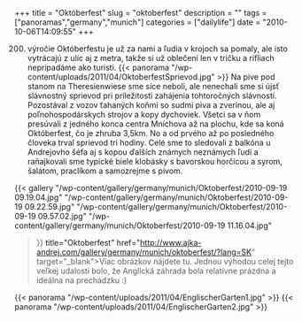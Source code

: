 +++
title = "Októberfest"
slug = "oktoberfest"
description = ""
tags = ["panoramas","germany","munich"]
categories = ["dailylife"]
date = "2010-10-06T14:09:55"
+++

200. výročie Októberfestu je už za nami a ľudia v krojoch sa pomaly, ale isto vytrácajú z ulíc aj z
metra, takže si už oblečení len v tričku a rifliach nepripadáme ako turisti.
{{< panorama "/wp-content/uploads/2011/04/OktoberfestSprievod.jpg"  >}}
Na pive pod stanom na Theresienwiese sme síce neboli, ale nenechali sme si újsť slávnostný sprievod
pri príležitosti zahájenia tohtoročných slávností. Pozostával z vozov ťahaných koňmi so sudmi piva
a zverinou, ale aj poľnohospodárskych strojov a kopy dychoviek. Všetci sa v ňom presúvali z jedného
konca centra Mníchova až na plochu, kde sa koná Októberfest, čo je zhruba 3,5km. No a od prvého až
po posledného človeka trval sprievod tri hodiny. Celé sme to sledovali z balkóna u Andrejovho šéfa
aj s kopou ďalších známych neznámych ľudí a raňajkovali sme typické biele klobásky s bavorskou
horčicou a syrom, šalátom, praclíkom a samozrejme s pivom.

{{< gallery
    "/wp-content/gallery/germany/munich/Oktoberfest/2010-09-19 09.19.04.jpg"
    "/wp-content/gallery/germany/munich/Oktoberfest/2010-09-19 09.22.59.jpg"
    "/wp-content/gallery/germany/munich/Oktoberfest/2010-09-19 09.57.02.jpg"
    "/wp-content/gallery/germany/munich/Oktoberfest/2010-09-19 11.16.04.jpg"
>}}<a> title="Oktoberfest"
href="http://www.ajka-andrej.com/gallery/germany/munich/oktoberfest/?lang=SK" target="_blank">Viac
obrázkov nájdete tu</a>. Jednou výhodou celej tejto veľkej udalosti bolo, že Anglická záhrada bola
relatívne prázdna a ideálna na prechádzku :)

{{< panorama "/wp-content/uploads/2011/04/EnglischerGarten1.jpg"  >}}
{{< panorama "/wp-content/uploads/2011/04/EnglischerGarten2.jpg"  >}}
